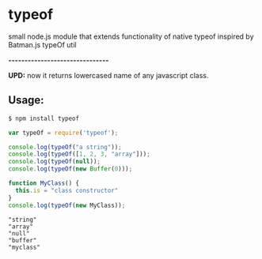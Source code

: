 # typeof

small node.js module that extends functionality of native typeof
inspired by Batman.js typeOf util

**-------------------------------**

**UPD:** now it returns lowercased name of any javascript class.

## Usage:

```bash
$ npm install typeof
```

```javascript
var typeOf = require('typeof');

console.log(typeOf("a string"));
console.log(typeOf([1, 2, 3, "array"]));
console.log(typeOf(null));
console.log(typeOf(new Buffer(0)));

function MyClass() {
  this.is = "class constructor"  
}
console.log(typeOf(new MyClass));
```

```
"string"
"array"
"null"
"buffer"
"myclass"
```
